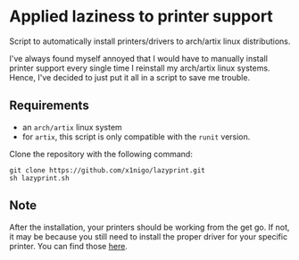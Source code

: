 # Applied laziness to printer support
Script to automatically install printers/drivers to arch/artix linux distributions.

I've always found myself annoyed that I would have to manually install printer support every single time I reinstall my arch/artix linux systems.
Hence, I've decided to just put it all in a script to save me trouble.

## Requirements
- an `arch/artix` linux system
- for `artix`, this script is only compatible with the `runit` version.

Clone the repository with the following command:
```
git clone https://github.com/x1nigo/lazyprint.git
sh lazyprint.sh
```
## Note
After the installation, your printers should be working from the get go. If not, it may be because you still need to install the proper driver for your specific printer. You can find those [here](https://wiki.archlinux.org/title/CUPS/Printer-specific_problems).
